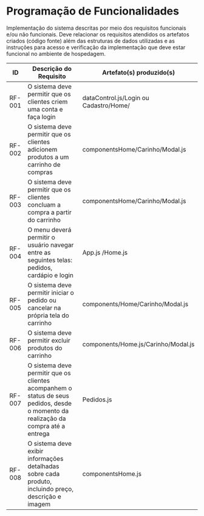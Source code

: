 # Programação de Funcionalidades

Implementação do sistema descritas por meio dos requisitos funcionais e/ou não funcionais. Deve relacionar os requisitos atendidos os artefatos criados (código fonte) além das estruturas de dados utilizadas e as instruções para acesso e verificação da implementação que deve estar funcional no ambiente de hospedagem.

|ID    | Descrição do Requisito  | Artefato(s) produzido(s) |
|------|-----------------------------------------|----|
|RF-001| O sistema deve permitir que os clientes criem uma conta e faça login | dataControl.js/Login ou Cadastro/Home/| 
|RF-002| O sistema deve permitir que os clientes adicionem produtos a um carrinho de compras | componentsHome/Carinho/Modal.js |
|RF-003| O sistema deve permitir que os clientes concluam a compra a partir do carrinho | componentsHome/Carinho/Modal.js |
|RF-004| O menu deverá permitir o usuário navegar entre as seguintes telas: pedidos, cardápio e login | App.js /Home.js|
|RF-005| O sistema deve permitir iniciar o pedido ou cancelar na própria tela do carrinho | components/Home/Carinho/Modal.js| 
|RF-006| O sistema deve permitir excluir produtos do carrinho | components/Home.js/Carinho/Modal.js|
|RF-007| O sistema deve permitir que os clientes acompanhem o status de seus pedidos, desde o momento da realização da compra até a entrega | Pedidos.js |
|RF-008| O sistema deve exibir informações detalhadas sobre cada produto, incluindo preço, descrição e imagem | componentsHome.js |


